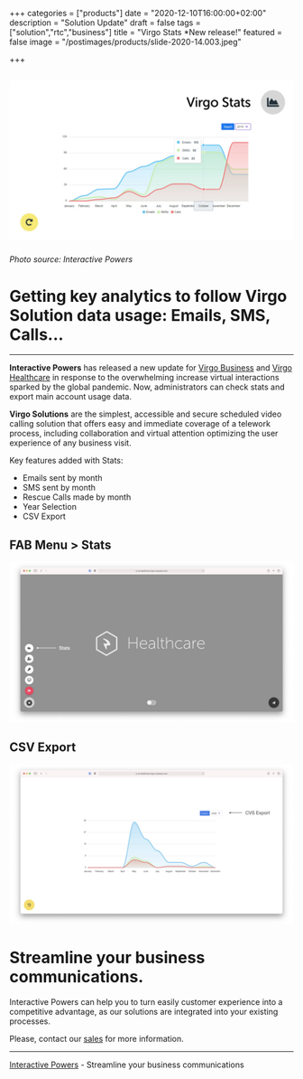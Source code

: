 +++
categories = ["products"]
date = "2020-12-10T16:00:00+02:00"
description = "Solution Update"
draft = false
tags = ["solution","rtc","business"]
title = "Virgo Stats *New release!"
featured = false
image = "/postimages/products/slide-2020-14.003.jpeg"

+++

![Virgo Stats](/postimages/products/slide-2020-14.003.jpeg)
-------
###### Photo source: Interactive Powers

#	Getting key analytics to follow Virgo Solution data usage: Emails, SMS, Calls... 
---

**Interactive Powers** has released a new update for [Virgo Business](https://blog.ivrpowers.com/post/products/virgo-business/) and [Virgo Healthcare](https://blog.ivrpowers.com/post/products/virgo-healthcare/) in response to the overwhelming increase virtual interactions sparked by the global pandemic. Now, administrators can check stats and export main account usage data.

**Virgo Solutions** are the simplest, accessible and secure scheduled video calling solution that offers easy and immediate coverage of a telework process, including collaboration and virtual attention optimizing the user experience of any business visit.  

Key features added with Stats:

* Emails sent by month
* SMS sent by month
* Rescue Calls made by month
* Year Selection
* CSV Export

##	FAB Menu > Stats

![Virgo Stats](/postimages/products/slide-2020-14.004.jpeg)

##	CSV Export

![Virgo Stats](/postimages/products/slide-2020-14.005.jpeg)

# Streamline your business communications.

Interactive Powers can help you to turn easily customer experience into a competitive advantage, as our solutions are integrated into your existing processes.

Please, contact our [sales](https://www.ivrpowers.com/support-services/) for more information.

---
[Interactive Powers](http://www.ivrpowers.com/) - Streamline your business communications
